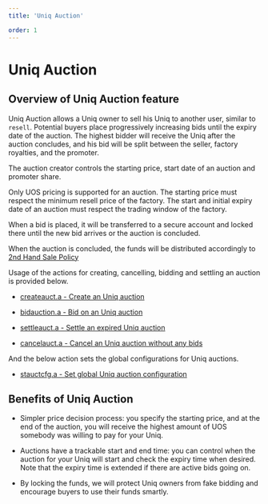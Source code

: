 ```yaml
---
title: 'Uniq Auction'

order: 1
---
```


# Uniq Auction

## Overview of Uniq Auction feature

Uniq Auction allows a Uniq owner to sell his Uniq to another user, similar to `resell`. Potential buyers place progressively increasing bids until the expiry date of the auction. The highest bidder will receive the Uniq after the auction concludes, and his bid will be split between the seller, factory royalties, and the promoter.

The auction creator controls the starting price, start date of an auction and promoter share.

Only UOS pricing is supported for an auction. The starting price must respect the minimum resell price of the factory. The start and initial expiry date of an auction must respect the trading window of the factory.

When a bid is placed, it will be transferred to a secure account and locked there until the new bid arrives or the auction is concluded.

When the auction is concluded, the funds will be distributed accordingly to [2nd Hand Sale Policy](../../../blockchain/general/antelope-ultra/2nd-hand-sale.md)

Usage of the actions for creating, cancelling, bidding and settling an auction is provided below.

-   [createauct.a - Create an Uniq auction](../../../blockchain/contracts/nft-contract/nft-actions/createauct.a.md)

-   [bidauction.a - Bid on an Uniq auction](../../../blockchain/contracts/nft-contract/nft-actions/bidauction.a.md)

-   [settleauct.a - Settle an expired Uniq auction](../../../blockchain/contracts/nft-contract/nft-actions/settleauct.a.md)

-   [cancelauct.a - Cancel an Uniq auction without any bids](../../../blockchain/contracts/nft-contract/nft-actions/cancelauct.a.md)

And the below action sets the global configurations for Uniq auctions.

-   [stauctcfg.a - Set global Uniq auction configuration](../../../blockchain/contracts/nft-contract/nft-actions/stauctcfg.a.md)

## Benefits of Uniq Auction

- Simpler price decision process: you specify the starting price, and at the end of the auction, you will receive the highest amount of UOS somebody was willing to pay for your Uniq.

- Auctions have a trackable start and end time: you can control when the auction for your Uniq will start and check the expiry time when desired. Note that the expiry time is extended if there are active bids going on.

- By locking the funds, we will protect Uniq owners from fake bidding and encourage buyers to use their funds smartly.

